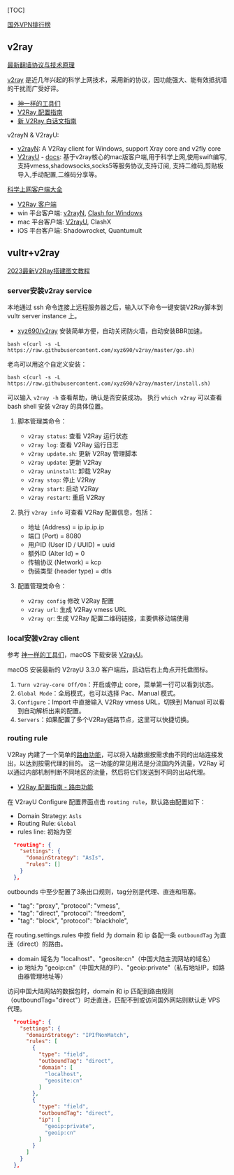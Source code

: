 
[TOC]

[国外VPN排行榜](https://www.rankss0.com/280.html)

## v2ray

[最新翻墙协议与技术原理](https://www.linuxcross.com/protocols/)

[v2ray](https://www.v2ray.com/) 是近几年兴起的科学上网技术，采用新的协议，因功能强大、能有效抵抗墙的干扰而广受好评。

- [神一样的工具们](https://www.v2ray.com/awesome/tools.html)
- [V2Ray 配置指南](https://toutyrater.github.io/)
- [新 V2Ray 白话文指南](https://guide.v2fly.org/)

v2rayN & V2rayU:

- [v2rayN](https://github.com/2dust/v2rayN): A V2Ray client for Windows, support Xray core and v2fly core
- [V2rayU](https://github.com/yanue/V2rayU) - [docs](https://yanue.github.io/V2rayU/): 基于v2ray核心的mac版客户端,用于科学上网,使用swift编写,支持vmess,shadowsocks,socks5等服务协议,支持订阅, 支持二维码,剪贴板导入,手动配置,二维码分享等。

[科学上网客户端大全](https://v2rayn.org/all-proxy-client/)

- [V2Ray 客户端](https://itlanyan.com/v2ray-clients-download/)
- win 平台客户端: [v2rayN](https://v2rayn.org/), [Clash for Windows](https://clashforwindows.org/)
- mac 平台客户端: [V2rayU](https://v2rayu.org/), ClashX
- iOS 平台客户端: Shadowrocket, Quantumult

## vultr+v2ray

[2023最新V2Ray搭建图文教程](https://www.itblogcn.com/article/406.html)

### server安装v2ray service

本地通过 ssh 命令连接上远程服务器之后，输入以下命令一键安装V2Ray脚本到 vultr server instance 上。

- [xyz690/v2ray](https://github.com/xyz690/v2ray/tree/master) 安装简单方便，自动关闭防火墙，自动安装BBR加速。

```Shell
bash <(curl -s -L https://raw.githubusercontent.com/xyz690/v2ray/master/go.sh)
```
老鸟可以用这个自定义安装：

```Shell
bash <(curl -s -L https://raw.githubusercontent.com/xyz690/v2ray/master/install.sh)
```

可以输入 `v2ray -h` 查看帮助，确认是否安装成功。
执行 `which v2ray` 可以查看 bash shell 安装 v2ray 的具体位置。

1. 脚本管理类命令：

    - `v2ray status`: 查看 V2Ray 运行状态
    - `v2ray log`: 查看 V2Ray 运行日志
    - `v2ray update.sh`: 更新 V2Ray 管理脚本
    - `v2ray update`: 更新 V2Ray
    - `v2ray uninstall`: 卸载 V2Ray
    - `v2ray stop`: 停止 V2Ray
    - `v2ray start`: 启动 V2Ray
    - `v2ray restart`: 重启 V2Ray

2. 执行 `v2ray info` 可查看 V2Ray 配置信息，包括：

   - 地址 (Address) = ip.ip.ip.ip
   - 端口 (Port) = 8080
   - 用户ID (User ID / UUID) = uuid
   - 额外ID (Alter Id) = 0
   - 传输协议 (Network) = kcp
   - 伪装类型 (header type) = dtls

3. 配置管理类命令：

    - `v2ray config` 修改 V2Ray 配置
    - `v2ray url`: 生成 V2Ray vmess URL
    - `v2ray qr`: 生成 V2Ray 配置二维码链接，主要供移动端使用

### local安装v2ray client

参考 [神一样的工具们](https://www.v2ray.com/awesome/tools.html)，macOS 下载安装 [V2rayU](https://github.com/yanue/V2rayU)。

macOS 安装最新的 V2rayU 3.3.0 客户端后，启动后右上角点开托盘图标。

1. `Turn v2ray-core Off/On`：开启或停止 core，菜单第一行可以看到状态。
2. `Global Mode`：全局模式，也可以选择 Pac、Manual 模式。
3. `Configure`：Import 中直接输入 V2Ray vmess URL，切换到 Manual 可以看到自动解析出来的配置。
4. `Servers`：如果配置了多个V2Ray链路节点，这里可以快捷切换。

### routing rule

V2Ray 内建了一个简单的[路由功能](https://www.v2ray.com/chapter_02/03_routing.html)，可以将入站数据按需求由不同的出站连接发出，以达到按需代理的目的。
这一功能的常见用法是分流国内外流量，V2Ray 可以通过内部机制判断不同地区的流量，然后将它们发送到不同的出站代理。

- [V2Ray 配置指南 - 路由功能](https://toutyrater.github.io/basic/routing/)

在 V2rayU Configure 配置界面点击 `routing rule`，默认路由配置如下：

- Domain Strategy: `Asls`
- Routing Rule: `Global`
- rules line: 初始为空

```JSON
  "routing": {
    "settings": {
      "domainStrategy": "AsIs",
      "rules": []
    }
  },
```

outbounds 中至少配置了3条出口规则，tag分别是代理、直连和阻塞。

- "tag": "proxy", "protocol": "vmess",
- "tag": "direct", "protocol": "freedom",
- "tag": "block", "protocol": "blackhole",

在 routing.settings.rules 中按 field 为 domain 和 ip 各配一条 `outboundTag` 为直连（direct）的路由。

- domain 域名为 "localhost"、"geosite:cn"（中国大陆主流网站的域名）
- ip 地址为 "geoip:cn"（中国大陆的IP）、"geoip:private"（私有地址IP，如路由器管理地址等）

访问中国大陆网站的数据包时，domain 和 ip 匹配到路由规则（outboundTag="direct"）时走直连，匹配不到或访问国外网站则默认走 VPS 代理。

```JSON
  "routing": {
    "settings": {
      "domainStrategy": "IPIfNonMatch",
      "rules": [
        {
          "type": "field",
          "outboundTag": "direct",
          "domain": [
            "localhost",
            "geosite:cn"
          ]
        },
        {
          "type": "field",
          "outboundTag": "direct",
          "ip": [
            "geoip:private",
            "geoip:cn"
          ]
        }
      ]
    }
  },
```